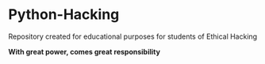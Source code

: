 # Python-Hacking
Repository created for educational purposes for students of Ethical Hacking


**With great power, comes great responsibility**
